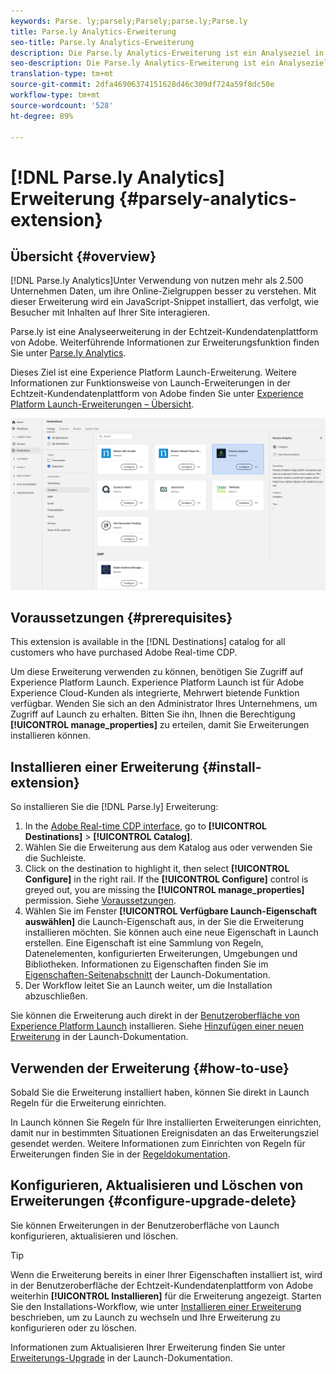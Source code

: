 ```yaml
---
keywords: Parse. ly;parsely;Parsely;parse.ly;Parse.ly
title: Parse.ly Analytics-Erweiterung
seo-title: Parse.ly Analytics-Erweiterung
description: Die Parse.ly Analytics-Erweiterung ist ein Analyseziel in der Echtzeit-Kundendatenplattform von Adobe. Weitere Informationen zur Funktionalität der Erweiterung finden Sie auf der Seite der Erweiterung auf Adobe Exchange.
seo-description: Die Parse.ly Analytics-Erweiterung ist ein Analyseziel in der Echtzeit-Kundendatenplattform von Adobe. Weitere Informationen zur Funktionalität der Erweiterung finden Sie auf der Seite der Erweiterung auf Adobe Exchange.
translation-type: tm+mt
source-git-commit: 2dfa46906374151628d46c309df724a59f8dc50e
workflow-type: tm+mt
source-wordcount: '528'
ht-degree: 89%

---
```



# [!DNL Parse.ly Analytics] Erweiterung {#parsely-analytics-extension}

## Übersicht {#overview}

[!DNL Parse.ly Analytics]Unter Verwendung von nutzen mehr als 2.500 Unternehmen Daten, um ihre Online-Zielgruppen besser zu verstehen. Mit dieser Erweiterung wird ein JavaScript-Snippet installiert, das verfolgt, wie Besucher mit Inhalten auf Ihrer Site interagieren.

Parse.ly ist eine Analyseerweiterung in der Echtzeit-Kundendatenplattform von Adobe. Weiterführende Informationen zur Erweiterungsfunktion finden Sie unter [Parse.ly Analytics](https://www.parse.ly/).

Dieses Ziel ist eine Experience Platform Launch-Erweiterung. Weitere Informationen zur Funktionsweise von Launch-Erweiterungen in der Echtzeit-Kundendatenplattform von Adobe finden Sie unter [Experience Platform Launch-Erweiterungen – Übersicht](/help/rtcdp/destinations/experience-platform-launch-extensions.md).

![Parse.ly Analytics-Erweiterung](assets/parsely-extension.png)

## Voraussetzungen  {#prerequisites}

This extension is available in the [!DNL Destinations] catalog for all customers who have purchased Adobe Real-time CDP.

Um diese Erweiterung verwenden zu können, benötigen Sie Zugriff auf Experience Platform Launch. Experience Platform Launch ist für Adobe Experience Cloud-Kunden als integrierte, Mehrwert bietende Funktion verfügbar. Wenden Sie sich an den Administrator Ihres Unternehmens, um Zugriff auf Launch zu erhalten. Bitten Sie ihn, Ihnen die Berechtigung **[!UICONTROL manage_properties]** zu erteilen, damit Sie Erweiterungen installieren können.

## Installieren einer Erweiterung {#install-extension}

So installieren Sie die [!DNL Parse.ly] Erweiterung:

1. In the [Adobe Real-time CDP interface](http://platform.adobe.com/), go to **[!UICONTROL Destinations]** > **[!UICONTROL Catalog]**.
2. Wählen Sie die Erweiterung aus dem Katalog aus oder verwenden Sie die Suchleiste.
3. Click on the destination to highlight it, then select **[!UICONTROL Configure]** in the right rail. If the **[!UICONTROL Configure]** control is greyed out, you are missing the **[!UICONTROL manage_properties]** permission. Siehe [Voraussetzungen](#prerequisites).
4. Wählen Sie im Fenster **[!UICONTROL Verfügbare Launch-Eigenschaft auswählen]** die Launch-Eigenschaft aus, in der Sie die Erweiterung installieren möchten. Sie können auch eine neue Eigenschaft in Launch erstellen. Eine Eigenschaft ist eine Sammlung von Regeln, Datenelementen, konfigurierten Erweiterungen, Umgebungen und Bibliotheken. Informationen zu Eigenschaften finden Sie im [Eigenschaften-Seitenabschnitt](https://docs.adobe.com/content/help/de-DE/launch/using/reference/admin/companies-and-properties.html#property-seite) der Launch-Dokumentation.
5. Der Workflow leitet Sie an Launch weiter, um die Installation abzuschließen.

Sie können die Erweiterung auch direkt in der [Benutzeroberfläche von Experience Platform Launch](https://launch.adobe.com/) installieren. Siehe [Hinzufügen einer neuen Erweiterung](https://docs.adobe.com/content/help/de-DE/launch/using/reference/manage-resources/extensions/overview.html#add-a-new-extension) in der Launch-Dokumentation.

## Verwenden der Erweiterung {#how-to-use}

Sobald Sie die Erweiterung installiert haben, können Sie direkt in Launch Regeln für die Erweiterung einrichten.

In Launch können Sie Regeln für Ihre installierten Erweiterungen einrichten, damit nur in bestimmten Situationen Ereignisdaten an das Erweiterungsziel gesendet werden. Weitere Informationen zum Einrichten von Regeln für Erweiterungen finden Sie in der [Regeldokumentation](https://docs.adobe.com/help/de-DE/launch/using/reference/manage-resources/rules.html).

## Konfigurieren, Aktualisieren und Löschen von Erweiterungen {#configure-upgrade-delete}

Sie können Erweiterungen in der Benutzeroberfläche von Launch konfigurieren, aktualisieren und löschen.

>[!TIP]
>
>Wenn die Erweiterung bereits in einer Ihrer Eigenschaften installiert ist, wird in der Benutzeroberfläche der Echtzeit-Kundendatenplattform von Adobe weiterhin **[!UICONTROL Installieren]** für die Erweiterung angezeigt. Starten Sie den Installations-Workflow, wie unter [Installieren einer Erweiterung](#install-extension) beschrieben, um zu Launch zu wechseln und Ihre Erweiterung zu konfigurieren oder zu löschen.

Informationen zum Aktualisieren Ihrer Erweiterung finden Sie unter [Erweiterungs-Upgrade](https://docs.adobe.com/content/help/de-DE/launch/using/reference/manage-resources/extensions/extension-upgrade.html) in der Launch-Dokumentation.